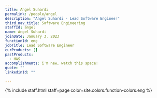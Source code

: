 ```yaml
---
title: Angel Suhardi
permalink: /people/angel
description: "Angel Suhardi - Lead Software Engineer"
third_nav_title: Software Engineering
staffId: angel
name: Angel Suhardi
joinDate: January 3, 2023
functionId: eng
jobTitle: Lead Software Engineer
curProducts: []
pastProducts:
  - HAS
accomplishments: i'm new, watch this space!
quote: ""
linkedinId: ""

---
```


{% include staff.html staff=page color=site.colors.function-colors.eng %}
